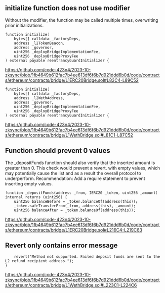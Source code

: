 ## initialize function does not use modifier

Without the modifier, the function may be called multiple times, overwriting prior initializations.

    function initialize(
        bytes[] calldata _factoryDeps,
        address _l2TokenBeacon,
        address _governor,
        uint256 _deployBridgeImplementationFee,
        uint256 _deployBridgeProxyFee
    ) external payable reentrancyGuardInitializer {

https://github.com/code-423n4/2023-10-zksync/blob/1fb4649b612fac7b4ee613df6f6b7d921ddd6b0d/code/contracts/ethereum/contracts/bridge/L1ERC20Bridge.sol#L83C4-L89C52

    function initialize(
        bytes[] calldata _factoryDeps,
        address _l2WethAddress,
        address _governor,
        uint256 _deployBridgeImplementationFee,
        uint256 _deployBridgeProxyFee
    ) external payable reentrancyGuardInitializer {

https://github.com/code-423n4/2023-10-zksync/blob/1fb4649b612fac7b4ee613df6f6b7d921ddd6b0d/code/contracts/ethereum/contracts/bridge/L1WethBridge.sol#L81C1-L87C52

## Function should prevent 0 values

The _depositFunds  function should also verify that the inserted amount is greater than 0. This check would prevent a revert.
with empty values, which may potentially cause the list and as a result the overall protocol to underperform.
Recommendation: Add a require statement to prevent inserting empty values.

    function _depositFunds(address _from, IERC20 _token, uint256 _amount) internal returns (uint256) {
        uint256 balanceBefore = _token.balanceOf(address(this));
        _token.safeTransferFrom(_from, address(this), _amount);
        uint256 balanceAfter = _token.balanceOf(address(this));

https://github.com/code-423n4/2023-10-zksync/blob/1fb4649b612fac7b4ee613df6f6b7d921ddd6b0d/code/contracts/ethereum/contracts/bridge/L1ERC20Bridge.sol#L216C4-L219C63

## Revert only contains error message

        revert("Method not supported. Failed deposit funds are sent to the L2 refund recipient address.");
    }

https://github.com/code-423n4/2023-10-zksync/blob/1fb4649b612fac7b4ee613df6f6b7d921ddd6b0d/code/contracts/ethereum/contracts/bridge/L1WethBridge.sol#L223C1-L224C6